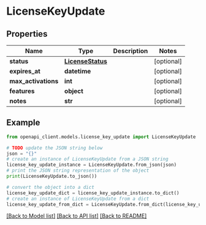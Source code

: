 # LicenseKeyUpdate


## Properties

Name | Type | Description | Notes
------------ | ------------- | ------------- | -------------
**status** | [**LicenseStatus**](LicenseStatus.md) |  | [optional] 
**expires_at** | **datetime** |  | [optional] 
**max_activations** | **int** |  | [optional] 
**features** | **object** |  | [optional] 
**notes** | **str** |  | [optional] 

## Example

```python
from openapi_client.models.license_key_update import LicenseKeyUpdate

# TODO update the JSON string below
json = "{}"
# create an instance of LicenseKeyUpdate from a JSON string
license_key_update_instance = LicenseKeyUpdate.from_json(json)
# print the JSON string representation of the object
print(LicenseKeyUpdate.to_json())

# convert the object into a dict
license_key_update_dict = license_key_update_instance.to_dict()
# create an instance of LicenseKeyUpdate from a dict
license_key_update_from_dict = LicenseKeyUpdate.from_dict(license_key_update_dict)
```
[[Back to Model list]](../README.md#documentation-for-models) [[Back to API list]](../README.md#documentation-for-api-endpoints) [[Back to README]](../README.md)


